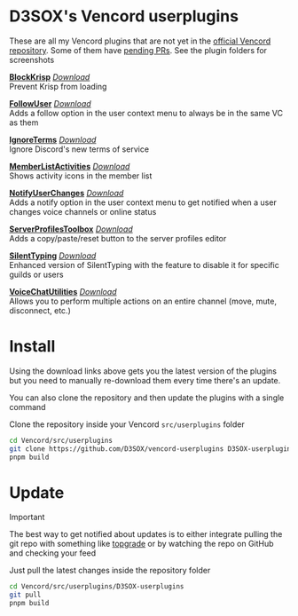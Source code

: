 # D3SOX's Vencord userplugins

These are all my Vencord plugins that are not yet in the [official Vencord repository](https://vencord.dev/plugins#d3sox). Some of them have [pending PRs](https://github.com/Vendicated/Vencord/pulls/d3sox).
See the plugin folders for screenshots

[**BlockKrisp**](./blockKrisp.discordDesktop) [*Download*](https://minhaskamal.github.io/DownGit/#/home?url=https://github.com/D3SOX/vencord-userplugins/blob/master/blockKrisp.discordDesktop)  
Prevent Krisp from loading

[**FollowUser**](./followUser) [*Download*](https://minhaskamal.github.io/DownGit/#/home?url=https://github.com/D3SOX/vencord-userplugins/blob/master/followUser)  
Adds a follow option in the user context menu to always be in the same VC as them

[**IgnoreTerms**](./ignoreTerms) [*Download*](https://minhaskamal.github.io/DownGit/#/home?url=https://github.com/D3SOX/vencord-userplugins/blob/master/ignoreTerms)  
Ignore Discord's new terms of service

[**MemberListActivities**](./memberListActivities) [*Download*](https://minhaskamal.github.io/DownGit/#/home?url=https://github.com/D3SOX/vencord-userplugins/blob/master/memberListActivities)  
Shows activity icons in the member list

[**NotifyUserChanges**](./notifyUserChanges) [*Download*](https://minhaskamal.github.io/DownGit/#/home?url=https://github.com/D3SOX/vencord-userplugins/blob/master/notifyUserChanges)  
Adds a notify option in the user context menu to get notified when a user changes voice channels or online status

[**ServerProfilesToolbox**](./serverProfilesToolbox) [*Download*](https://minhaskamal.github.io/DownGit/#/home?url=https://github.com/D3SOX/vencord-userplugins/blob/master/serverProfilesToolbox)  
Adds a copy/paste/reset button to the server profiles editor

[**SilentTyping**](./silentTyping) [*Download*](https://minhaskamal.github.io/DownGit/#/home?url=https://github.com/D3SOX/vencord-userplugins/blob/master/silentTyping)  
Enhanced version of SilentTyping with the feature to disable it for specific guilds or users

[**VoiceChatUtilities**](./voiceChatUtilities) [*Download*](https://minhaskamal.github.io/DownGit/#/home?url=https://github.com/D3SOX/vencord-userplugins/blob/master/voiceChatUtilities)  
Allows you to perform multiple actions on an entire channel (move, mute, disconnect, etc.)


# Install

Using the download links above gets you the latest version of the plugins but you need to manually re-download them every time there's an update.

You can also clone the repository and then update the plugins with a single command

Clone the repository inside your Vencord `src/userplugins` folder
```bash
cd Vencord/src/userplugins
git clone https://github.com/D3SOX/vencord-userplugins D3SOX-userplugins
pnpm build
````

# Update

> [!IMPORTANT]  
> The best way to get notified about updates is to either integrate pulling the git repo with something like [topgrade](https://github.com/topgrade-rs/topgrade/) or by watching the repo on GitHub and checking your feed

Just pull the latest changes inside the repository folder
```bash
cd Vencord/src/userplugins/D3SOX-userplugins
git pull
pnpm build
```
